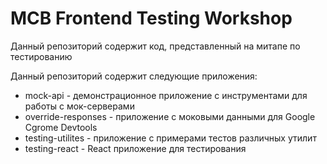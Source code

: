 # MCB Frontend Testing Workshop

Данный репозиторий содержит код, представленный на митапе по тестированию

Данный репозиторий содержит следующие приложения:

- mock-api - демонстрационное приложение с инструментами для работы с мок-серверами
- override-responses - приложение с моковыми данными для Google Cgrome Devtools
- testing-utilites - приложение с примерами тестов различных утилит
- testing-react - React приложение для тестирования
